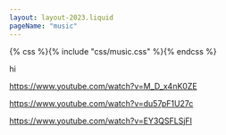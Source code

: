 ```yaml
---
layout: layout-2023.liquid
pageName: "music"
---
```

{% css %}{% include "css/music.css" %}{% endcss %}

hi

https://www.youtube.com/watch?v=M_D_x4nK0ZE

https://www.youtube.com/watch?v=du57pF1U27c

https://www.youtube.com/watch?v=EY3QSFLSjFI